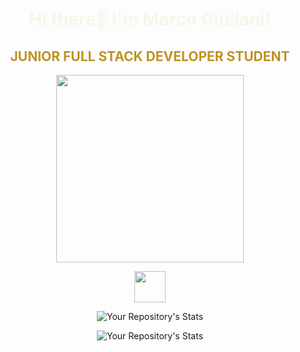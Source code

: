 <h1 align='center' style='color:#F9F5EB'>Hi there👋 I'm Marco Giuliani!</h1>
<h2 align='center' style='color:#BE9323'>JUNIOR FULL STACK DEVELOPER STUDENT</h2>

<div align='center'>

<img src="https://media.giphy.com/media/102h4wsmCG2s12/giphy.gif" width="300"/>

<br>

 <a href="https://www.linkedin.com/in/marco-giuliani-2a20b4179/"><img src="https://img.shields.io/badge/linkedin-%230077B5.svg?&style=for-the-badge&logo=linkedin&logoColor=white" height=50></a> 


![Your Repository's Stats](https://github-readme-stats.vercel.app/api/top-langs/?username=marcogiu&theme=white-green)

![Your Repository's Stats](https://github-readme-stats.vercel.app/api?username=marcogiu&show_icons=true)

</div>
